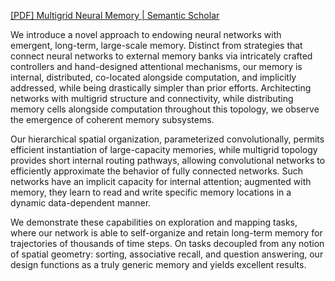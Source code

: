 [[PDF] Multigrid Neural Memory | Semantic Scholar](https://www.semanticscholar.org/paper/Multigrid-Neural-Memory-Huynh-Maire/5f7c2bdfaa3d5d1cd4d02ca72b8f1ddce63395ff)

We introduce a novel approach to endowing neural networks with emergent, long-term, large-scale memory. Distinct from strategies that connect neural networks to external memory banks via intricately crafted controllers and hand-designed attentional mechanisms, our memory is internal, distributed, co-located alongside computation, and implicitly addressed, while being drastically simpler than prior efforts. Architecting networks with multigrid structure and connectivity, while distributing memory cells alongside computation throughout this topology, we observe the emergence of coherent memory subsystems. 

Our hierarchical spatial organization, parameterized convolutionally, permits efficient instantiation of large-capacity memories, while multigrid topology provides short internal routing pathways, allowing convolutional networks to efficiently approximate the behavior of fully connected networks. Such networks have an implicit capacity for internal attention; augmented with memory, they learn to read and write specific memory locations in a dynamic data-dependent manner. 

We demonstrate these capabilities on exploration and mapping tasks, where our network is able to self-organize and retain long-term memory for trajectories of thousands of time steps. On tasks decoupled from any notion of spatial geometry: sorting, associative recall, and question answering, our design functions as a truly generic memory and yields excellent results.